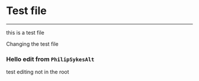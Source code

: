 # Test file
---
this is a test file

Changing the test file

### Hello edit from `PhilipSykesAlt`

test editing not in the root